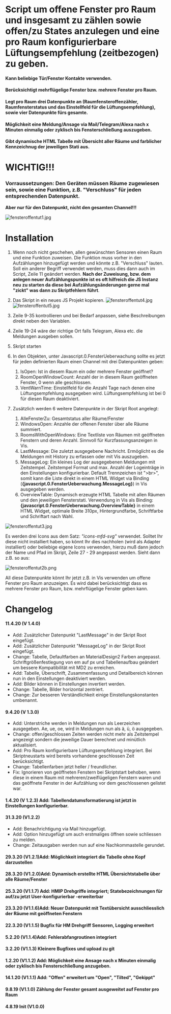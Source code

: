 # Script um offene Fenster pro Raum und insgesamt zu zählen sowie offen/zu States anzulegen und eine pro Raum konfigurierbare Lüftungsempfehlung (zeitbezogen) zu geben. 

#### Kann beliebige Tür/Fenster Kontakte verwenden.
#### Berücksichtigt mehrflügelige Fenster bzw. mehrere Fenster pro Raum.
#### Legt pro Raum drei Datenpunkte an (Raumfensteroffenzähler, Raumfensterstatus und das Einstellfeld für die Lüftungsempfehlung), sowie vier Datenpunkte fürs gesamte.
#### Möglichkeit eine Meldung/Ansage via Mail/Telegram/Alexa nach x Minuten einmalig oder zyklisch bis Fensterschließung auszugeben.
#### Gibt dynamische HTML Tabelle mit Übersicht aller Räume und farblicher Kennzeichnug der jeweiligen Stati aus.

# WICHTIG!!!
### Vorraussetzungen: Den Geräten müssen Räume zugewiesen sein, sowie eine Funktion, z.B. "Verschluss" für jeden entsprechenden Datenpunkt.  
**Aber nur für den Datenpunkt, nicht den gesamten Channel!!!**  

![fensteroffentut1.jpg](/admin/fensteroffentut1.jpg) 

# Installation
1. Wenn noch nicht geschehen, allen gewünschten Sensoren einen Raum und eine Funktion zuweisen. Die Funktion muss vorher in den Aufzählungen hinzugefügt werden und könnte z.B. "Verschluss" lauten. Soll ein anderer Begriff verwendet werden, muss dies dann auch im Script, Zeile 11 geändert werden. **Nach der Zuweisung, bzw. dem anlegen neuer Aufzählungspunkte ist es oft hilfreich die JS Instanz neu zu starten da diese bei Aufzählungsänderungen gerne mal "zickt" was dann zu Skriptfehlern führt**.
2. Das Skript in ein neues JS Projekt kopieren.
![fensteroffentut4.jpg](/admin/fensteroffentut4.jpg) 
![fensteroffentut5.jpg](/admin/fensteroffentut5.jpg) 
3. Zeile 9-35 kontrollieren und bei Bedarf anpassen, siehe Beschreibungen direkt neben den Variablen.
4. Zeile 19-24 wäre der richtige Ort falls Telegram, Alexa etc. die Meldungen ausgeben sollen.
5. Skript starten
6. In den Objekten, unter Javascript.0.FensterUeberwachung sollte es jetzt für jeden definierten Raum einen Channel mit drei Datenpunkten geben:
   1. IsOpen: Ist in diesem Raum ein oder mehrere Fenster geöffnet?
   2. RoomOpenWindowCount: Anzahl der in diesem Raum geöffneten Fenster, 0 wenn alle geschlossen.
   3. VentWarnTime: Einstellfeld für die Anzahl Tage nach denen eine Lüftungsempfehlung ausgegeben wird. Lüftungsempfehlung ist bei 0 für diesen Raum deaktiviert.

4. Zusätzlich werden 6 weitere Datenpunkte in der Skript Root angelegt:
   1.  AlleFensterZu: Gesamtstatus aller Räume/Fenster
   2.  WindowsOpen: Anzahle der offenen Fenster über alle Räume summiert.
   3.  RoomsWithOpenWindows: Eine Textliste von Räumen mit geöffneten Fenstern und deren Anzahl. Sinnvoll für Kurzfassungsanzeigen in Vis.
   4.  LastMessage: Die zuletzt ausgegebene Nachricht. Ermöglicht es die Meldungen mit History zu erfassen oder mit Vis auszugeben.
   5.  MessageLog: Ein kleines Log der ausgegebenen Meldungen mit Zeitstempel. Zeitstempel Format und max. Anzahl der Logeinträge in den Einstellungen konfigurierbar. Default Trennzeichen ist ">br>", somit kann die Liste direkt in einem HTML Widget via Binding (**{javascript.0.FensterUeberwachung.MessageLog}**) in Vis ausgegeben werden.
   6.  OverviewTable: Dynamisch erzeugte HTML Tabelle mit allen Räumen und den jeweiligen Fensterstati. Verwendung in Vis als Binding: **{javascript.0.FensterUeberwachung.OverviewTable}** in einem HTML Widget, optimale Breite 310px, Hintergrundfarbe, Schriftfarbe und Schriftart nach Wahl.  
 
![fensteroffentut3.jpg](/admin/fensteroffentut3.jpg) 

Es werden drei Icons aus dem Satz: *"icons-mfd-svg"* verwendet. Solltet Ihr diese nicht installiert haben, so könnt Ihr dies nachholen (wird als Adapter installiert) oder beliebige eigene Icons verwenden, hierzu muß dann jedoch der Name und Pfad im Skript, Zeile 27 - 29 angepasst werden. Sieht dann z.B. so aus:  

![fensteroffentut2b.png](/admin/fensteroffentut2b.png)  

All diese Datenpunkte könnt Ihr jetzt z.B. in Vis verwenden um offene Fenster pro Raum anzuzeigen. Es wird dabei berücksichtigt dass es mehrere Fenster pro Raum, bzw. mehrflügelige Fenster geben kann.

# Changelog
#### 11.4.20 (V 1.4.0)
- Add: Zusätzlicher Datenpunkt "LastMessage" in der Skript Root eingefügt.
- Add: Zusätzlicher Datenpunkt "MessageLog" in der Skript Root eingefügt.
- Change: Tabelle, Defaultfarben an MaterialDesign2 Farben angepasst. Schriftgrößenfestlegung von em auf px und Tabellenaufbau geändert um bessere Kompatibilität mit MD2 zu erreichen.
- Add: Tabelle, Überschrift, Zusammenfassung und Detailbereich können nun in den Einstellungen deaktiviert werden.
- Add: Bilder können in Einstellungen invertiert werden.
- Change: Tabelle, Bilder horizontal zentriert.
- Change: Zur besseren Verständlichkeit einige Einstellungskonstanten umbenannt.
#### 9.4.20 (V 1.3.0)
- Add: Unterstriche werden in Meldungen nun als Leerzeichen ausgegeben. Ae, ue, oe, wird in Meldungen nun als ä, ü, ö ausgegeben.
- Change: offen/geschlossen Zeiten werden nicht mehr als Zeitstempel angezeigt sondern die jeweilige Dauer berechnet und minütlich aktualisiert.
- Add: Pro Raum konfigurierbare Lüftungsempfehlung integriert. Bei Skriptneustarts wird bereits vorhandene geschlossen Zeit berücksichtigt.
- Change: Tabellenfarben jetzt heller / freundlicher.
- Fix: Ignorieren von geöffneten Fenstern bei Skriptstart behoben, wenn diese in einem Raum mit mehreren/zweiflügeligen Fenstern waren und das geöffnete Fenster in der Aufzählung vor dem geschlossenen gelistet war.
#### 1.4.20 (V 1.2.3) Add: Tabellendatumsformatierung ist jetzt in Einstellungen konfigurierbar.
#### 31.3.20 (V1.2.2)
- Add: Benachrichtigung via Mail hinzugefügt.  
 - Add: Option hinzugefügt um auch erstmaliges öffnen sowie schliessen zu melden.
- Change: Zeitausgaben werden nun auf eine Nachkommastelle gerundet.
#### 29.3.20 (V1.2.1)Add: Möglichkeit integriert die Tabelle ohne Kopf darzustellen
#### 28.3.20 (V1.2.0)Add: Dynamisch erstellte HTML Übersichtstabelle über alle Räume/Fenster  
#### 25.3.20 (V1.1.7) Add: HMIP Drehgriffe integriert; Statebezeichnungen für auf/zu jetzt User-konfigurierbar -erweiterbar  
#### 23.3.20 (V1.1.6)Add: Neuer Datenpunkt mit Textübersicht ausschliesslich der Räume mit geöffneten Fenstern  
#### 22.3.20 (V1.1.5) Bugfix für HM Drehgriff Sensoren, Logging erweitert
#### 5.2.20 (V1.1.4)Add: Fehlerabfangroutinen integriert  
#### 3.2.20 (V1.1.3) Kleinere Bugfixes und upload zu git  
#### 1.2.20 (V1.1.2) Add: Möglichkeit eine Ansage nach x Minuten einmalig oder zyklisch bis Fensterschließung anzugeben.  
#### 14.1.20 (V1.1.1) Add: "Offen" erweitert um "Open", "Tilted", "Gekippt"  
#### 9.8.19 (V1.1.0) Zählung der Fenster gesamt ausgeweitet auf Fenster pro Raum  
#### 4.8.19 Init  (V1.0.0)

